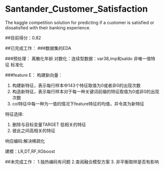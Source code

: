 # Santander_Customer_Satisfaction
The kaggle competition solution for predicting if a customer is satisfied or dissatisfied with their banking experience.

##目前得分：0.82

##已完成工作：
###数据集的EDA

###预处理：
离散化年龄
对数化：连续型数据：var38,imp和saldo 非唯一值特征
标准化

###feature E：
构建新向量：
1.  构建新特征，表示每行样本中143个特征取值为0或者非0的出现次数
2. 构造新特征，表示每行样本对于每一种关键词前缀的特征取值为0或非0的出现次数
3. col特征中每一种为一值的情况下feature特征的均值，并令其为新特征

特征选择: 
1. 删除与目标变量TARGET 低相关的特征
2. 彼此之间高相关的特征

响应编码:解决稀疏化

建模：LR,DT,RF,XGboost

##未完成工作：
1.独热编码有问题
2.查阅融合模型方案
3. 非平衡取样是否有影响
